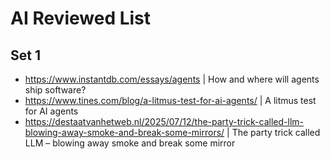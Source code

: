 # AI Reviewed List

## Set 1
- https://www.instantdb.com/essays/agents | How and where will agents ship software?
- https://www.tines.com/blog/a-litmus-test-for-ai-agents/ | A litmus test for AI agents
- https://destaatvanhetweb.nl/2025/07/12/the-party-trick-called-llm-blowing-away-smoke-and-break-some-mirrors/ | The party trick called LLM – blowing away smoke and break some mirror




